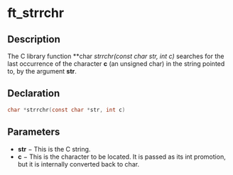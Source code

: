 # ft_strrchr

## Description
The C library function **char *strrchr(const char *str, int c)** searches for the last occurrence of the character **c** (an unsigned char) in the string pointed to, by the argument **str**.

## Declaration
```c
char *strrchr(const char *str, int c)
```

## Parameters
-   **str** − This is the C string.
-   **c** − This is the character to be located. It is passed as its int promotion, but it is internally converted back to char.